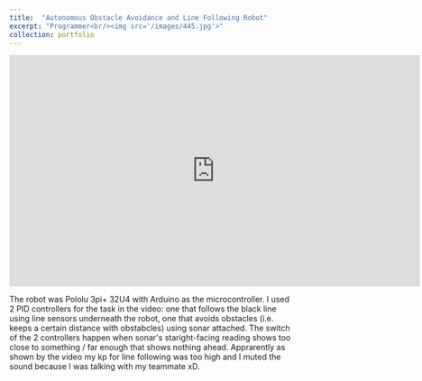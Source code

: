 ```yaml
---
title:  "Autonomous Obstacle Avoidance and Line Following Robot"
excerpt: "Programmer<br/><img src='/images/445.jpg'>"
collection: portfolio
---
```


<p style="text-align: center;"><iframe width="728" height="409.5" src="https://www.youtube.com/embed/I6wIX3dJ1QI" title="Automatic Line Following + Obstacle Avoidance Robot" frameborder="0" allow="accelerometer; autoplay; clipboard-write; encrypted-media; gyroscope; picture-in-picture; web-share" allowfullscreen></iframe></p>

The robot was Pololu 3pi+ 32U4 with Arduino as the microcontroller. I used 2 PID controllers for the task in the video: one that follows the black line using line sensors underneath the robot, one that avoids obstacles (i.e. keeps a certain distance with obstabcles) using sonar attached. The switch of the 2 controllers happen when sonar's staright-facing reading shows too close to something / far enough that shows nothing ahead. Apprarently as shown by the video my kp for line following was too high and I muted the sound because I was talking with my teammate xD.